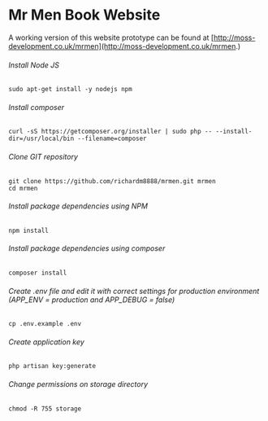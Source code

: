 # Mr Men Book Website

A working version of this website prototype can be found at [http://moss-development.co.uk/mrmen](http://moss-development.co.uk/mrmen.)

###### Install Node JS
`sudo apt-get install -y nodejs npm`

###### Install composer
`curl -sS https://getcomposer.org/installer | sudo php -- --install-dir=/usr/local/bin --filename=composer`

###### Clone GIT repository
```
git clone https://github.com/richardm8888/mrmen.git mrmen
cd mrmen
```
###### Install package dependencies using NPM
`npm install`

###### Install package dependencies using composer
`composer install`

###### Create .env file and edit it with correct settings for production environment (APP_ENV = production and APP_DEBUG = false)
`cp .env.example .env`

###### Create application key
`php artisan key:generate`

###### Change permissions on storage directory
`chmod -R 755 storage`

